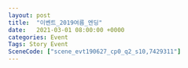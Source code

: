 ```yaml
---
layout: post
title:  "이벤트_2019여름_엔딩"
date:   2021-03-01 08:00:00 +0000
categories: Event
Tags: Story Event
SceneCode: ["scene_evt190627_cp0_q2_s10,7429311"]
---
```

